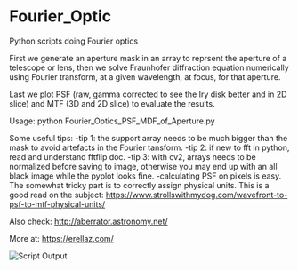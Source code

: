 # Fourier_Optic
Python scripts doing Fourier optics

First we generate an aperture mask in an array to reprsent the aperture of a telescope or lens, then we solve Fraunhofer 
diffraction equation numerically using Fourier transform, at a given wavelength, at focus,  for that aperture.

Last we plot PSF (raw, gamma corrected to see the Iry disk better and in 2D slice) and MTF (3D and 2D slice) to evaluate the results.

Usage: python Fourier_Optics_PSF_MDF_of_Aperture.py

Some useful tips:
 -tip 1: the support array needs to be much bigger than the mask to avoid
 artefacts in the Fourier tansform.
 -tip 2: if new to fft in python, read and understand fftflip doc.
 -tip 3: with cv2, arrays needs to be normalized before saving to image, 
 otherwise you may end up with an all black image while the pyplot looks fine.
 -calculating PSF on pixels is easy. The somewhat tricky part is to correctly 
 assign physical units. This is a good read on the subject:
 https://www.strollswithmydog.com/wavefront-to-psf-to-mtf-physical-units/

Also check:
http://aberrator.astronomy.net/

More at: 
  https://erellaz.com/
  
![Script Output](Fourier_optics.png)
